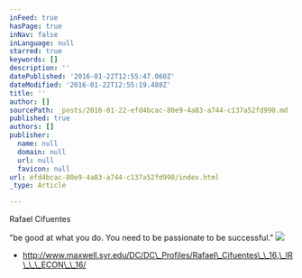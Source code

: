 ```yaml
---
inFeed: true
hasPage: true
inNav: false
inLanguage: null
starred: true
keywords: []
description: ''
datePublished: '2016-01-22T12:55:47.060Z'
dateModified: '2016-01-22T12:55:19.488Z'
title: ''
author: []
sourcePath: _posts/2016-01-22-efd4bcac-80e9-4a83-a744-c137a52fd990.md
published: true
authors: []
publisher:
  name: null
  domain: null
  url: null
  favicon: null
url: efd4bcac-80e9-4a83-a744-c137a52fd990/index.html
_type: Article

---
```

Rafael Cifuentes 

"be good at what you do. You need to be passionate to be successful."
![](https://the-grid-user-content.s3-us-west-2.amazonaws.com/f9eb8614-d6c9-4fcd-8b70-dfae0ee58d0f.jpg)

* http://www.maxwell.syr.edu/DC/DC\_Profiles/Rafael\_Cifuentes\_\_16,\_IR\_\_\_ECON\_\_16/